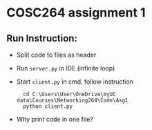 # COSC264 assignment 1

## Run Instruction:
- Split code to files as header
- Run `server.py` in IDE (infinite loop)
- Start `client.py` in cmd, follow instruction

        cd C:\Users\User\OneDrive\myUC data\Courses\Networking264\Code\Asg1
        python client.py
        
- Why print code in one file?